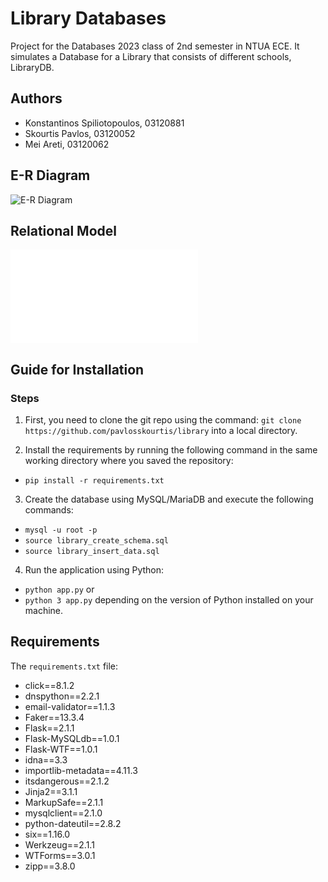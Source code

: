 # Library Databases

Project for the Databases 2023 class of 2nd semester in NTUA ECE. It simulates a Database for a Library that consists of different schools, LibraryDB.

## Authors
- Konstantinos Spiliotopoulos, 03120881
- Skourtis Pavlos, 03120052
- Mei Areti, 03120062

## E-R Diagram

![E-R Diagram](link_to_er_diagram_image)

## Relational Model
![image](file:///C:/Users/User/Downloads/%CE%A3%CF%87%CE%B5%CE%B4%CE%B9%CE%B1%CE%BA%CE%BF_%CE%94%CE%B9%E%B1%CE%B3%CF%81%CE%B1%CE%BC%CE%BC%CE%B1.pdf)

## Guide for Installation

### Steps
1. First, you need to clone the git repo using the command: 
`git clone https://github.com/pavlosskourtis/library`
into a local directory.

2. Install the requirements by running the following command in the same working directory where you saved the repository:
- `pip install -r requirements.txt`

3. Create the database using MySQL/MariaDB and execute the following commands:
- `mysql -u root -p`
- `source library_create_schema.sql`
- `source library_insert_data.sql`

4. Run the application using Python:
- `python app.py`
or
- `python 3 app.py`
depending on the version of Python installed on your machine.

## Requirements

The `requirements.txt` file:

- click==8.1.2
- dnspython==2.2.1
- email-validator==1.1.3
- Faker==13.3.4
- Flask==2.1.1
- Flask-MySQLdb==1.0.1
- Flask-WTF==1.0.1
- idna==3.3
- importlib-metadata==4.11.3
- itsdangerous==2.1.2
- Jinja2==3.1.1
- MarkupSafe==2.1.1
- mysqlclient==2.1.0
- python-dateutil==2.8.2
- six==1.16.0
- Werkzeug==2.1.1
- WTForms==3.0.1
- zipp==3.8.0

